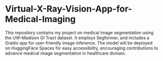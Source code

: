 # Virtual-X-Ray-Vision-App-for-Medical-Imaging
This repository contains my project on medical image segmentation using the UW-Madison GI Tract dataset. It employs Segformer, and includes a Gradio app for user-friendly image inference. The model will be deployed on HuggingFace Spaces for easy accessibility, encouraging contributions to advance medical image segmentation in healthcare domain. 
